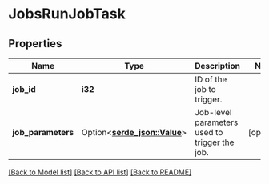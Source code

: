 # JobsRunJobTask

## Properties

Name | Type | Description | Notes
------------ | ------------- | ------------- | -------------
**job_id** | **i32** | ID of the job to trigger. | 
**job_parameters** | Option<[**serde_json::Value**](.md)> | Job-level parameters used to trigger the job. | [optional]

[[Back to Model list]](../README.md#documentation-for-models) [[Back to API list]](../README.md#documentation-for-api-endpoints) [[Back to README]](../README.md)



